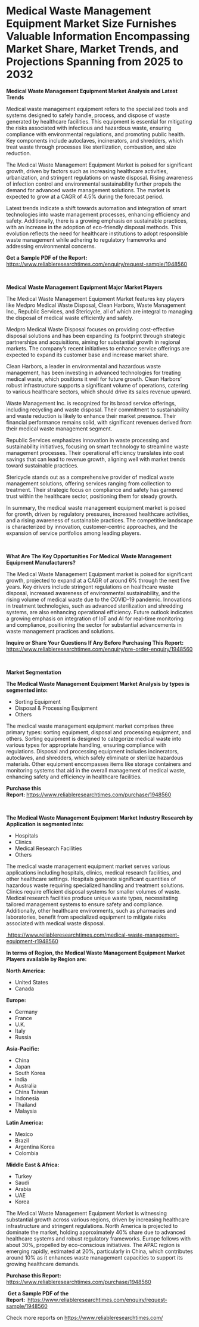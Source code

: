 <p><h1>Medical Waste Management Equipment Market Size Furnishes Valuable Information Encompassing Market Share, Market Trends, and Projections Spanning from 2025 to 2032</h1></p><p><strong>Medical Waste Management Equipment Market Analysis and Latest Trends</strong></p>
<p><p>Medical waste management equipment refers to the specialized tools and systems designed to safely handle, process, and dispose of waste generated by healthcare facilities. This equipment is essential for mitigating the risks associated with infectious and hazardous waste, ensuring compliance with environmental regulations, and promoting public health. Key components include autoclaves, incinerators, and shredders, which treat waste through processes like sterilization, combustion, and size reduction.</p><p>The Medical Waste Management Equipment Market is poised for significant growth, driven by factors such as increasing healthcare activities, urbanization, and stringent regulations on waste disposal. Rising awareness of infection control and environmental sustainability further propels the demand for advanced waste management solutions. The market is expected to grow at a CAGR of 4.5% during the forecast period. </p><p>Latest trends indicate a shift towards automation and integration of smart technologies into waste management processes, enhancing efficiency and safety. Additionally, there is a growing emphasis on sustainable practices, with an increase in the adoption of eco-friendly disposal methods. This evolution reflects the need for healthcare institutions to adopt responsible waste management while adhering to regulatory frameworks and addressing environmental concerns.</p></p>
<p><strong>Get a Sample PDF of the Report:&nbsp;</strong> <a href="https://www.reliableresearchtimes.com/enquiry/request-sample/1948560?utm_campaign=2997&utm_medium=2&utm_source=Github&utm_content=ia&utm_term=10042025&utm_id=medical-waste-management-equipment">https://www.reliableresearchtimes.com/enquiry/request-sample/1948560</a></p>
<p>&nbsp;</p>
<p><strong>Medical Waste Management Equipment Major Market Players</strong></p>
<p><p>The Medical Waste Management Equipment Market features key players like Medpro Medical Waste Disposal, Clean Harbors, Waste Management Inc., Republic Services, and Stericycle, all of which are integral to managing the disposal of medical waste efficiently and safely.</p><p>Medpro Medical Waste Disposal focuses on providing cost-effective disposal solutions and has been expanding its footprint through strategic partnerships and acquisitions, aiming for substantial growth in regional markets. The company’s recent initiatives to enhance service offerings are expected to expand its customer base and increase market share.</p><p>Clean Harbors, a leader in environmental and hazardous waste management, has been investing in advanced technologies for treating medical waste, which positions it well for future growth. Clean Harbors’ robust infrastructure supports a significant volume of operations, catering to various healthcare sectors, which should drive its sales revenue upward.</p><p>Waste Management Inc. is recognized for its broad service offerings, including recycling and waste disposal. Their commitment to sustainability and waste reduction is likely to enhance their market presence. Their financial performance remains solid, with significant revenues derived from their medical waste management segment.</p><p>Republic Services emphasizes innovation in waste processing and sustainability initiatives, focusing on smart technology to streamline waste management processes. Their operational efficiency translates into cost savings that can lead to revenue growth, aligning well with market trends toward sustainable practices.</p><p>Stericycle stands out as a comprehensive provider of medical waste management solutions, offering services ranging from collection to treatment. Their strategic focus on compliance and safety has garnered trust within the healthcare sector, positioning them for steady growth.</p><p>In summary, the medical waste management equipment market is poised for growth, driven by regulatory pressures, increased healthcare activities, and a rising awareness of sustainable practices. The competitive landscape is characterized by innovation, customer-centric approaches, and the expansion of service portfolios among leading players.</p></p>
<p>&nbsp;</p>
<p><strong>What Are The Key Opportunities For Medical Waste Management Equipment Manufacturers?</strong></p>
<p><p>The Medical Waste Management Equipment market is poised for significant growth, projected to expand at a CAGR of around 6% through the next five years. Key drivers include stringent regulations on healthcare waste disposal, increased awareness of environmental sustainability, and the rising volume of medical waste due to the COVID-19 pandemic. Innovations in treatment technologies, such as advanced sterilization and shredding systems, are also enhancing operational efficiency. Future outlook indicates a growing emphasis on integration of IoT and AI for real-time monitoring and compliance, positioning the sector for substantial advancements in waste management practices and solutions.</p></p>
<p><strong>Inquire or Share Your Questions If Any Before Purchasing This Report:</strong> <a href="https://www.reliableresearchtimes.com/enquiry/pre-order-enquiry/1948560?utm_campaign=2997&utm_medium=2&utm_source=Github&utm_content=ia&utm_term=10042025&utm_id=medical-waste-management-equipment">https://www.reliableresearchtimes.com/enquiry/pre-order-enquiry/1948560</a></p>
<p>&nbsp;</p>
<p><strong>Market Segmentation</strong></p>
<p><strong>The Medical Waste Management Equipment Market Analysis by types is segmented into:</strong></p>
<p><ul><li>Sorting Equipment</li><li>Disposal & Processing Equipment</li><li>Others</li></ul></p>
<p><p>The medical waste management equipment market comprises three primary types: sorting equipment, disposal and processing equipment, and others. Sorting equipment is designed to categorize medical waste into various types for appropriate handling, ensuring compliance with regulations. Disposal and processing equipment includes incinerators, autoclaves, and shredders, which safely eliminate or sterilize hazardous materials. Other equipment encompasses items like storage containers and monitoring systems that aid in the overall management of medical waste, enhancing safety and efficiency in healthcare facilities.</p></p>
<p><strong>Purchase this Report:&nbsp;</strong><a href="https://www.reliableresearchtimes.com/purchase/1948560?utm_campaign=2997&utm_medium=2&utm_source=Github&utm_content=ia&utm_term=10042025&utm_id=medical-waste-management-equipment">https://www.reliableresearchtimes.com/purchase/1948560</a></p>
<p>&nbsp;</p>
<p><strong>The Medical Waste Management Equipment Market Industry Research by Application is segmented into:</strong></p>
<p><ul><li>Hospitals</li><li>Clinics</li><li>Medical Research Facilities</li><li>Others</li></ul></p>
<p><p>The medical waste management equipment market serves various applications including hospitals, clinics, medical research facilities, and other healthcare settings. Hospitals generate significant quantities of hazardous waste requiring specialized handling and treatment solutions. Clinics require efficient disposal systems for smaller volumes of waste. Medical research facilities produce unique waste types, necessitating tailored management systems to ensure safety and compliance. Additionally, other healthcare environments, such as pharmacies and laboratories, benefit from specialized equipment to mitigate risks associated with medical waste disposal.</p></p>
<p><a href="https://www.reliableresearchtimes.com/medical-waste-management-equipment-r1948560?utm_campaign=2997&utm_medium=2&utm_source=Github&utm_content=ia&utm_term=10042025&utm_id=medical-waste-management-equipment">&nbsp;https://www.reliableresearchtimes.com/medical-waste-management-equipment-r1948560</a></p>
<p><strong>In terms of Region, the Medical Waste Management Equipment Market Players available by Region are:</strong></p>
<p>
    <p> <strong> North America: </strong>
        <ul>
            <li>United States</li>
            <li>Canada</li>
        </ul>
        </p> 
    <p> <strong> Europe: </strong>
        <ul>
            <li>Germany</li>
            <li>France</li>
            <li>U.K.</li>
            <li>Italy</li>
            <li>Russia</li>
        </ul>
        </p> 
    <p> <strong> Asia-Pacific: </strong>
        <ul>
            <li>China</li>
            <li>Japan</li>
            <li>South Korea</li>
            <li>India</li>
            <li>Australia</li>
            <li>China Taiwan</li>
            <li>Indonesia</li>
            <li>Thailand</li>
            <li>Malaysia</li>
        </ul>
        </p> 
    <p> <strong> Latin America: </strong>
        <ul>
            <li>Mexico</li>
            <li>Brazil</li>
            <li>Argentina Korea</li>
            <li>Colombia</li>
        </ul>
        </p> 
    <p> <strong> Middle East & Africa: </strong>
        <ul>
            <li>Turkey</li>
            <li>Saudi</li>
            <li>Arabia</li>
            <li>UAE</li>
            <li>Korea</li>
        </ul>
    </p>
    </p>
<p><p>The Medical Waste Management Equipment Market is witnessing substantial growth across various regions, driven by increasing healthcare infrastructure and stringent regulations. North America is projected to dominate the market, holding approximately 40% share due to advanced healthcare systems and robust regulatory frameworks. Europe follows with about 30%, propelled by eco-conscious initiatives. The APAC region is emerging rapidly, estimated at 20%, particularly in China, which contributes around 10% as it enhances waste management capacities to support its growing healthcare demands.</p></p>
<p><strong>Purchase this Report: </strong><a href="https://www.reliableresearchtimes.com/purchase/1948560?utm_campaign=2997&utm_medium=2&utm_source=Github&utm_content=ia&utm_term=10042025&utm_id=medical-waste-management-equipment">https://www.reliableresearchtimes.com/purchase/1948560</a></p>
<p>&nbsp;<strong>Get a Sample PDF of the Report:&nbsp;&nbsp;</strong><a href="https://www.reliableresearchtimes.com/enquiry/request-sample/1948560?utm_campaign=2997&utm_medium=2&utm_source=Github&utm_content=ia&utm_term=10042025&utm_id=medical-waste-management-equipment">https://www.reliableresearchtimes.com/enquiry/request-sample/1948560</a></p>
<p><strong></strong></p>
<p>Check more reports on <a href="https://www.reliableresearchtimes.com/?utm_campaign=2997&utm_medium=2&utm_source=Github&utm_content=ia&utm_term=10042025&utm_id=medical-waste-management-equipment">https://www.reliableresearchtimes.com/</a></p>